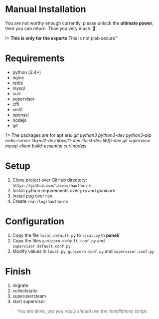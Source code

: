 # Manual Installation

You are not worthy enough currently, please unlock the **ultimate power**, then you can return. Than you very much. :kiss:

!> **This is only for the experts** This is not pleb secure™

# Requirements
* python (_3.4+_)
* nginx
* redis
* mysql
* curl
* supervisor
* cffi
* xml2
* openssl
* nodejs
* git

?> The packages are for apt are: _git python3 python3-dev python3-pip redis-server libxml2-dev libxslt1-dev libssl-dev libffi-dev git supervisor mysql-client build-essential curl nodejs_

# Setup
1. Clone project over GitHub directory: `https://github.com/laevis/hawthorne`
2. Install python requirements over `pip` and _gunicorn_
3. Install pug over `npm`
4. Create `/var/log/hawthorne`

# Configuration
1. Copy the file `local.default.py` to `local.py` in **panel/**
2. Copy the files `gunicorn.default.conf.py` and `supervisor.default.conf.py`
3. Modify values in `local.py`, `gunicorn.conf.py` and `supervisor.conf.py`

# Finish
1. migrate
2. collectstatic
3. superusersteam
4. start supervisor

> You are done, _yes you really should use the installations script._
